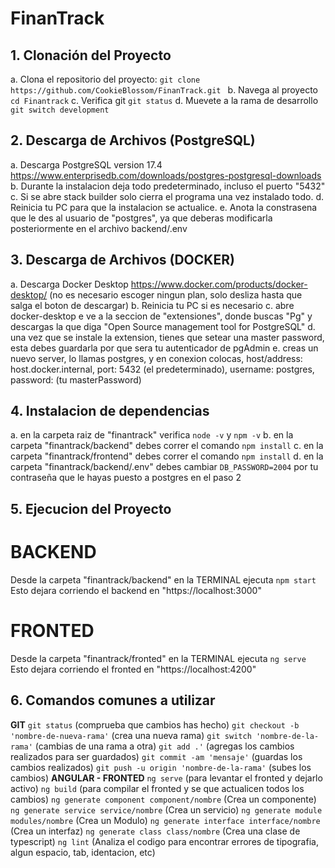 # FinanTrack

## 1. Clonación del Proyecto

a. Clona el repositorio del proyecto:
   ```git clone https://github.com/CookieBlossom/FinanTrack.git ```
b. Navega al proyecto
    ``` cd Finantrack ```
c. Verifica git
    ``` git status ```
d. Muevete a la rama de desarrollo
    ``` git switch development ```

## 2. Descarga de Archivos (PostgreSQL)

a. Descarga PostgreSQL version 17.4 https://www.enterprisedb.com/downloads/postgres-postgresql-downloads
b. Durante la instalacion deja todo predeterminado, incluso el puerto "5432"
c. Si se abre stack builder solo cierra el programa una vez instalado todo.
d. Reinicia tu PC para que la instalacion se actualice.
e. Anota la constrasena que le des al usuario de "postgres", ya que deberas modificarla posteriormente en el archivo backend/.env
## 3. Descarga de Archivos (DOCKER)

a. Descarga Docker Desktop https://www.docker.com/products/docker-desktop/ (no es necesario escoger ningun plan, solo desliza hasta que salga el boton de descargar)
b. Reinicia tu PC si es necesario
c. abre docker-desktop e ve a la seccion de "extensiones", donde buscas "Pg" y descargas la que diga "Open Source management tool for PostgreSQL"
d. una vez que se instale la extension, tienes que setear una master password, esta debes guardarla por que sera tu autenticador de pgAdmin
e. creas un nuevo server, lo llamas postgres, y en conexion colocas, host/address: host.docker.internal, port: 5432 (el predeterminado), username: postgres, password: (tu masterPassword)

## 4. Instalacion de dependencias
a. en la carpeta raiz de "finantrack" verifica ``` node -v ``` y ``` npm -v ``` 
b. en la carpeta "finantrack/backend" debes correr el comando ``` npm install ```
c. en la carpeta "finantrack/frontend" debes correr el comando ``` npm install ```
d. en la carpeta "finantrack/backend/.env" debes cambiar ```DB_PASSWORD=2004``` por tu contraseña que le hayas puesto a postgres en el paso 2

## 5. Ejecucion del Proyecto
# BACKEND
Desde la carpeta "finantrack/backend" en la TERMINAL ejecuta ``` npm start ```
Esto dejara corriendo el backend en "https://localhost:3000"
# FRONTED
Desde la carpeta "finantrack/fronted" en la TERMINAL ejecuta ``` ng serve ```
Esto dejara corriendo el fronted en "https://localhost:4200"

## 6. Comandos comunes a utilizar
**GIT**
```git status``` (comprueba que cambios has hecho)
```git checkout -b 'nombre-de-nueva-rama'``` (crea una nueva rama)
```git switch 'nombre-de-la-rama'``` (cambias de una rama a otra)
```git add .'``` (agregas los cambios realizados para ser guardados)
```git commit -am 'mensaje'``` (guardas los cambios realizados)
```git push -u origin 'nombre-de-la-rama'``` (subes los cambios)
**ANGULAR - FRONTED**
``` ng serve ``` (para levantar el fronted y dejarlo activo)
``` ng build ``` (para compilar el fronted y se que actualicen todos los cambios)
``` ng generate component component/nombre ``` (Crea un componente)
``` ng generate service service/nombre ``` (Crea un servicio)
``` ng generate module modules/nombre ``` (Crea un Modulo)
``` ng generate interface interface/nombre ``` (Crea un interfaz)
``` ng generate class class/nombre ``` (Crea una clase de typescript)
``` ng lint ``` (Analiza el codigo para encontrar errores de tipografia, algun espacio, tab, identacion, etc)